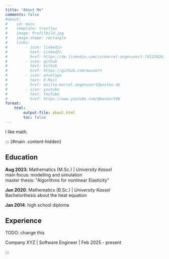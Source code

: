 ```yaml
---
title: "About Me"
comments: false
#about:
#    id: main
#    template: trestles
#    image: Profilbild.jpg
#    image-shape: rectangle
#    links:
#        - icon: linkedin
#          text: LinkedIn
#          href: https://de.linkedin.com/in/marcel-angenvoort-741228267
#        - icon: github
#          text: Github
#          href: https://github.com/mavoort
#        - icon: envelope
#          text: E-Mail
#          href: mailto:marcel.angenvoort@posteo.de
#        - icon: youtube
#          text: YouTube
#          href: https://www.youtube.com/@mavoort96
format:
    html:
        output-file: about.html
        toc: false
---
```



I like math.





::: {#main .content-hidden}

Education
---------

**Aug 2023**: Mathematics (M.Sc.) | _University Kassel_  
main focus: modelling and simulation  
master thesis: "Algorithms for nonlinear Elasticity"

**Jun 2020**: Mathematics (B.Sc.) | _University Kassel_  
Bachelorthesis about the heat equation

**Jan 2014**: high school diploma


Experience
----------

TODO: change this

Company XYZ | Software Engineer | Feb 2025 - present

:::

